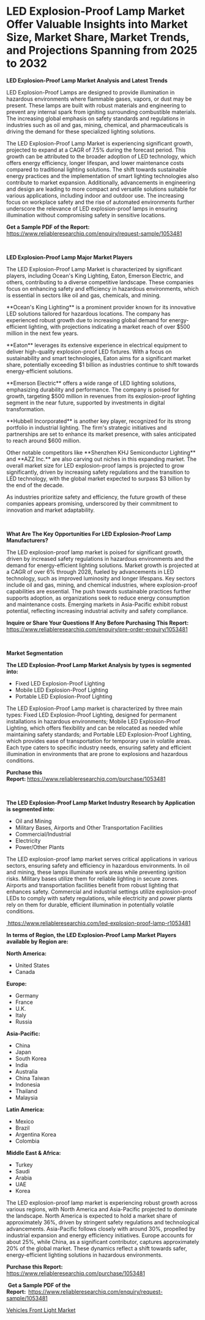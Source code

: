 <p><h1>LED Explosion-Proof Lamp Market Offer Valuable Insights into Market Size, Market Share, Market Trends, and Projections Spanning from 2025 to 2032</h1></p><p><strong>LED Explosion-Proof Lamp Market Analysis and Latest Trends</strong></p>
<p><p>LED Explosion-Proof Lamps are designed to provide illumination in hazardous environments where flammable gases, vapors, or dust may be present. These lamps are built with robust materials and engineering to prevent any internal spark from igniting surrounding combustible materials. The increasing global emphasis on safety standards and regulations in industries such as oil and gas, mining, chemical, and pharmaceuticals is driving the demand for these specialized lighting solutions.</p><p>The LED Explosion-Proof Lamp Market is experiencing significant growth, projected to expand at a CAGR of 7.5% during the forecast period. This growth can be attributed to the broader adoption of LED technology, which offers energy efficiency, longer lifespan, and lower maintenance costs compared to traditional lighting solutions. The shift towards sustainable energy practices and the implementation of smart lighting technologies also contribute to market expansion. Additionally, advancements in engineering and design are leading to more compact and versatile solutions suitable for various applications, including indoor and outdoor use. The increasing focus on workplace safety and the rise of automated environments further underscore the relevance of LED explosion-proof lamps in ensuring illumination without compromising safety in sensitive locations.</p></p>
<p><strong>Get a Sample PDF of the Report:&nbsp;</strong> <a href="https://www.reliableresearchiq.com/enquiry/request-sample/1053481?utm_campaign=2319&utm_medium=2&utm_source=Github&utm_content=ia&utm_term=22032025&utm_id=led-explosion-proof-lamp">https://www.reliableresearchiq.com/enquiry/request-sample/1053481</a></p>
<p>&nbsp;</p>
<p><strong>LED Explosion-Proof Lamp Major Market Players</strong></p>
<p><p>The LED Explosion-Proof Lamp Market is characterized by significant players, including Ocean's King Lighting, Eaton, Emerson Electric, and others, contributing to a diverse competitive landscape. These companies focus on enhancing safety and efficiency in hazardous environments, which is essential in sectors like oil and gas, chemicals, and mining.</p><p>**Ocean's King Lighting** is a prominent provider known for its innovative LED solutions tailored for hazardous locations. The company has experienced robust growth due to increasing global demand for energy-efficient lighting, with projections indicating a market reach of over $500 million in the next few years.</p><p>**Eaton** leverages its extensive experience in electrical equipment to deliver high-quality explosion-proof LED fixtures. With a focus on sustainability and smart technologies, Eaton aims for a significant market share, potentially exceeding $1 billion as industries continue to shift towards energy-efficient solutions.</p><p>**Emerson Electric** offers a wide range of LED lighting solutions, emphasizing durability and performance. The company is poised for growth, targeting $500 million in revenues from its explosion-proof lighting segment in the near future, supported by investments in digital transformation.</p><p>**Hubbell Incorporated** is another key player, recognized for its strong portfolio in industrial lighting. The firm's strategic initiatives and partnerships are set to enhance its market presence, with sales anticipated to reach around $600 million.</p><p>Other notable competitors like **Shenzhen KHJ Semiconductor Lighting** and **AZZ Inc.** are also carving out niches in this expanding market. The overall market size for LED explosion-proof lamps is projected to grow significantly, driven by increasing safety regulations and the transition to LED technology, with the global market expected to surpass $3 billion by the end of the decade. </p><p>As industries prioritize safety and efficiency, the future growth of these companies appears promising, underscored by their commitment to innovation and market adaptability.</p></p>
<p>&nbsp;</p>
<p><strong>What Are The Key Opportunities For LED Explosion-Proof Lamp Manufacturers?</strong></p>
<p><p>The LED explosion-proof lamp market is poised for significant growth, driven by increased safety regulations in hazardous environments and the demand for energy-efficient lighting solutions. Market growth is projected at a CAGR of over 6% through 2028, fueled by advancements in LED technology, such as improved luminosity and longer lifespans. Key sectors include oil and gas, mining, and chemical industries, where explosion-proof capabilities are essential. The push towards sustainable practices further supports adoption, as organizations seek to reduce energy consumption and maintenance costs. Emerging markets in Asia-Pacific exhibit robust potential, reflecting increasing industrial activity and safety compliance.</p></p>
<p><strong>Inquire or Share Your Questions If Any Before Purchasing This Report:</strong> <a href="https://www.reliableresearchiq.com/enquiry/pre-order-enquiry/1053481?utm_campaign=2319&utm_medium=2&utm_source=Github&utm_content=ia&utm_term=22032025&utm_id=led-explosion-proof-lamp">https://www.reliableresearchiq.com/enquiry/pre-order-enquiry/1053481</a></p>
<p>&nbsp;</p>
<p><strong>Market Segmentation</strong></p>
<p><strong>The LED Explosion-Proof Lamp Market Analysis by types is segmented into:</strong></p>
<p><ul><li>Fixed LED Explosion-Proof Lighting</li><li>Mobile LED Explosion-Proof Lighting</li><li>Portable LED Explosion-Proof Lighting</li></ul></p>
<p><p>The LED Explosion-Proof Lamp market is characterized by three main types: Fixed LED Explosion-Proof Lighting, designed for permanent installations in hazardous environments; Mobile LED Explosion-Proof Lighting, which offers flexibility and can be relocated as needed while maintaining safety standards; and Portable LED Explosion-Proof Lighting, which provides ease of transportation for temporary use in volatile areas. Each type caters to specific industry needs, ensuring safety and efficient illumination in environments that are prone to explosions and hazardous conditions.</p></p>
<p><strong>Purchase this Report:&nbsp;</strong><a href="https://www.reliableresearchiq.com/purchase/1053481?utm_campaign=2319&utm_medium=2&utm_source=Github&utm_content=ia&utm_term=22032025&utm_id=led-explosion-proof-lamp">https://www.reliableresearchiq.com/purchase/1053481</a></p>
<p>&nbsp;</p>
<p><strong>The LED Explosion-Proof Lamp Market Industry Research by Application is segmented into:</strong></p>
<p><ul><li>Oil and Mining</li><li>Military Bases, Airports and Other Transportation Facilities</li><li>Commercial/Industrial</li><li>Electricity</li><li>Power/Other Plants</li></ul></p>
<p><p>The LED explosion-proof lamp market serves critical applications in various sectors, ensuring safety and efficiency in hazardous environments. In oil and mining, these lamps illuminate work areas while preventing ignition risks. Military bases utilize them for reliable lighting in secure zones. Airports and transportation facilities benefit from robust lighting that enhances safety. Commercial and industrial settings utilize explosion-proof LEDs to comply with safety regulations, while electricity and power plants rely on them for durable, efficient illumination in potentially volatile conditions.</p></p>
<p><a href="https://www.reliableresearchiq.com/led-explosion-proof-lamp-r1053481?utm_campaign=2319&utm_medium=2&utm_source=Github&utm_content=ia&utm_term=22032025&utm_id=led-explosion-proof-lamp">&nbsp;https://www.reliableresearchiq.com/led-explosion-proof-lamp-r1053481</a></p>
<p><strong>In terms of Region, the LED Explosion-Proof Lamp Market Players available by Region are:</strong></p>
<p>
    <p> <strong> North America: </strong>
        <ul>
            <li>United States</li>
            <li>Canada</li>
        </ul>
        </p> 
    <p> <strong> Europe: </strong>
        <ul>
            <li>Germany</li>
            <li>France</li>
            <li>U.K.</li>
            <li>Italy</li>
            <li>Russia</li>
        </ul>
        </p> 
    <p> <strong> Asia-Pacific: </strong>
        <ul>
            <li>China</li>
            <li>Japan</li>
            <li>South Korea</li>
            <li>India</li>
            <li>Australia</li>
            <li>China Taiwan</li>
            <li>Indonesia</li>
            <li>Thailand</li>
            <li>Malaysia</li>
        </ul>
        </p> 
    <p> <strong> Latin America: </strong>
        <ul>
            <li>Mexico</li>
            <li>Brazil</li>
            <li>Argentina Korea</li>
            <li>Colombia</li>
        </ul>
        </p> 
    <p> <strong> Middle East & Africa: </strong>
        <ul>
            <li>Turkey</li>
            <li>Saudi</li>
            <li>Arabia</li>
            <li>UAE</li>
            <li>Korea</li>
        </ul>
    </p>
    </p>
<p><p>The LED explosion-proof lamp market is experiencing robust growth across various regions, with North America and Asia-Pacific projected to dominate the landscape. North America is expected to hold a market share of approximately 36%, driven by stringent safety regulations and technological advancements. Asia-Pacific follows closely with around 30%, propelled by industrial expansion and energy efficiency initiatives. Europe accounts for about 25%, while China, as a significant contributor, captures approximately 20% of the global market. These dynamics reflect a shift towards safer, energy-efficient lighting solutions in hazardous environments.</p></p>
<p><strong>Purchase this Report: </strong><a href="https://www.reliableresearchiq.com/purchase/1053481?utm_campaign=2319&utm_medium=2&utm_source=Github&utm_content=ia&utm_term=22032025&utm_id=led-explosion-proof-lamp">https://www.reliableresearchiq.com/purchase/1053481</a></p>
<p>&nbsp;<strong>Get a Sample PDF of the Report:&nbsp;&nbsp;</strong><a href="https://www.reliableresearchiq.com/enquiry/request-sample/1053481?utm_campaign=2319&utm_medium=2&utm_source=Github&utm_content=ia&utm_term=22032025&utm_id=led-explosion-proof-lamp">https://www.reliableresearchiq.com/enquiry/request-sample/1053481</a></p>
<p><strong></strong></p>
<p><p><a href="https://github.com/tambraunrue691969/Market-Research-Report-List-1/blob/main/vehicles-front-light-market.md?utm_campaign=2319&utm_medium=2&utm_source=Github&utm_content=ia&utm_term=22032025&utm_id=led-explosion-proof-lamp">Vehicles Front Light Market</a></p></p>